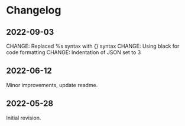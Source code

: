 # Changelog

## 2022-09-03

CHANGE: Replaced %s syntax with {} syntax
CHANGE: Using black for code formatting
CHANGE: Indentation of JSON set to 3

## 2022-06-12

Minor improvements, update readme.

## 2022-05-28

Initial revision.
